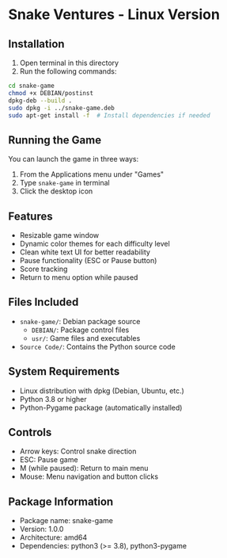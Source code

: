 # Snake Ventures - Linux Version

## Installation
1. Open terminal in this directory
2. Run the following commands:
```bash
cd snake-game
chmod +x DEBIAN/postinst
dpkg-deb --build .
sudo dpkg -i ../snake-game.deb
sudo apt-get install -f  # Install dependencies if needed
```

## Running the Game
You can launch the game in three ways:
1. From the Applications menu under "Games"
2. Type `snake-game` in terminal
3. Click the desktop icon

## Features
- Resizable game window
- Dynamic color themes for each difficulty level
- Clean white text UI for better readability
- Pause functionality (ESC or Pause button)
- Score tracking
- Return to menu option while paused

## Files Included
- `snake-game/`: Debian package source
  - `DEBIAN/`: Package control files
  - `usr/`: Game files and executables
- `Source Code/`: Contains the Python source code

## System Requirements
- Linux distribution with dpkg (Debian, Ubuntu, etc.)
- Python 3.8 or higher
- Python-Pygame package (automatically installed)

## Controls
- Arrow keys: Control snake direction
- ESC: Pause game
- M (while paused): Return to main menu
- Mouse: Menu navigation and button clicks

## Package Information
- Package name: snake-game
- Version: 1.0.0
- Architecture: amd64
- Dependencies: python3 (>= 3.8), python3-pygame 